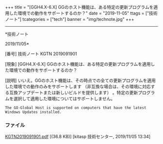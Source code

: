 ﻿+++
title = "[GGH4.X-6.X] GGのホスト機能は、ある特定の更新プログラムを適用した環境での動作をサポートするのか？"
date = "2019-11-05"
ttags = ["技術ノート"]
tcategories = ["tech"]
banner = "img/technote.jpg"
+++

-----------------------------------------------------------------------------------------------------------------------------

*技術ノート

2019/11/05*


[番号]
技術ノート KGTN 2019091901

[現象]
[GGH4.X-6.X]
GGのホスト機能は、ある特定の更新プログラムを適用した環境での動作をサポートするのか？

[説明]
いいえ。GGのホスト機能は、その時点での全ての更新プログラムを適用した環境での動作のみをサポートします
（非互換な場合は、その環境に対応する互換アップデートまたは新しいビルドを提供します）
。特定の更新プログラムを選択して適用した環境についてはサポートしません。

    The GO-Global Host is supported on computers that have the latest Windows Updates installed.


### ファイル

 
 


[KGTN2019091901.pdf](http://techreport.kitasp.net/attachments/download/4390/KGTN2019091901.pdf)
 [(36.8 KB)] [kitasp 技術センター, 2019/11/05
13:34]


 


 

